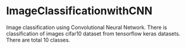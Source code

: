 # ImageClassificationwithCNN
Image classification using Convolutional Neural Network. There is classification of images cifar10 dataset from tensorflow keras datasets. There are total 10 classes.
